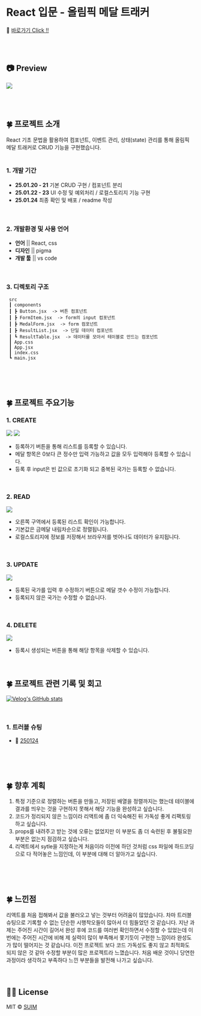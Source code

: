 # React 입문 - 올림픽 메달 트래커

🔗 [바로가기 Click !!]()

<br><br>

## 📷 Preview
<img src="/readme_img/main.png">


<br><br>

## 🍀 프로젝트 소개
React 기초 문법을 활용하여 컴포넌트, 이벤트 관리, 상태(state) 관리를 통해 올림픽 메달 트래커로 CRUD 기능을 구현했습니다.
<br><br>

### 1. 개발 기간
- **25.01.20 - 21** 기본 CRUD 구현 / 컴포넌트 분리
- **25.01.22 - 23** UI 수정 및 예외처리 / 로컬스토리지 기능 구현
- **25.01.24** 최종 확인 및 배포 / readme 작성
<br>

### 2. 개발환경 및 사용 언어
- **언어** || React, css
- **디자인** || pigma
- **개발 툴** || vs code
<br>

### 3. 디렉토리 구조
```
 src
 ┃ components
 ┃ ┣ Button.jsx  -> 버튼 컴포넌트
 ┃ ┣ FormItem.jsx  -> form의 input 컴포넌트
 ┃ ┣ MedalForm.jsx  -> form 컴포넌트
 ┃ ┣ ResultList.jsx  -> 단일 데이터 컴포넌트
 ┃ ┗ ResultTable.jsx  -> 데이터를 모아서 테이블로 만드는 컴포넌트
 ┃ App.css
 ┃ App.jsx
 ┃ index.css
 ┗ main.jsx

```


<br><br><br>

## 🍀 프로젝트 주요기능
### 1. CREATE
<img src="/readme_img/check1.png">
<img src="/readme_img/check2.png">

- 등록하기 버튼을 통해 리스트를 등록할 수 있습니다.
- 메달 항목은 0보다 큰 정수만 입력 가능하고 값을 모두 입력해야 등록할 수 있습니다.
- 등록 후 input은 빈 값으로 초기화 되고 중복된 국가는 등록할 수 없습니다.
<br>

### 2. READ
<img src="/readme_img/read.png">

- 오른쪽 구역에서 등록된 리스트 확인이 가능합니다.
- 기본값은 금메달 내림차순으로 정렬됩니다.
- 로컬스토리지에 정보를 저장해서 브라우저를 벗어나도 데이터가 유지됩니다.
<br>

### 3. UPDATE
<img src="/readme_img/update.png">

- 등록된 국가를 입력 후 수정하기 버튼으로 메달 갯수 수정이 가능합니다.
- 등록되지 않은 국가는 수정할 수 없습니다.
<br>

### 4. DELETE
<img src="/readme_img/delete.png">

- 등록시 생성되는 버튼을 통해 해당 항목을 삭제할 수 있습니다.
<br><br><br>

## 🍀 프로젝트  관련 기록 및 회고
[![Velog's GitHub stats](https://velog-readme-stats.vercel.app/api?name=_kimsuim)](https://velog.io/@_kimsuim)

<br>

### 1. 트러블 슈팅
- 🔗 [250124]()

<br><br><br>

## 🍀 향후 계획
1. 특정 기준으로 정렬하는 버튼을 만들고, 저장된 배열을 정렬까지는 했는데 테이블에 결과를 띄우는 것을 구현하지 못해서 해당 기능을 완성하고 싶습니다.
2. 코드가 정리되지 않은 느낌이라 리액트에 좀 더 익숙해진 뒤 가독성 좋게 리팩토링 하고 싶습니다.
3. props를 내려주고 받는 것에 오류는 없었지만 이 부분도 좀 더 숙련된 후 불필요한 부분은 없는지 점검하고 싶습니다. 
4. 리액트에서 sytle을 지정하는게 처음이라 이전에 하던 것처럼 css 파일에 하드코딩으로 다 적어놓은 느낌인데, 이 부분에 대해 더 알아가고 싶습니다.

<br><br><br>

## 🍀 느낀점
리액트를 처음 접해봐서 값을 불러오고 넣는 것부터 어려움이 많았습니다. 차마 트러블 슈팅으로 기록할 수 없는 단순한 시행착오들이 많아서 더 힘들었던 것 같습니다. 지난 과제는 주어진 시간이 길어서 완성 후에 코드를 여러번 확인하면서 수정할 수 있었는데 이번에는 주어진 시간에 비해 제 실력이 많이 부족해서 쫓기듯이 구현한 느낌이라 완성도가 많이 떨어지는 것 같습니다. 이전 프로젝트 보다 코드 가독성도 좋지 않고 최적화도 되지 않은 것 같아 수정할 부분이 많은 프로젝트라 느꼈습니다. 처음 배운 것이니 당연한 과정이라 생각하고 부족하다 느낀 부분들을 발전해 나가고 싶습니다.
<br><br><br>

## 👍🏻 License

  MIT &copy; [SUIM](mailto:suim0215@gmail.com)